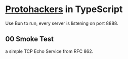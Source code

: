 # [Protohackers](https://protohackers.com/) in TypeScript

Use Bun to run, every server is listening on port 8888.

## 00 Smoke Test

a simple TCP Echo Service from RFC 862.
